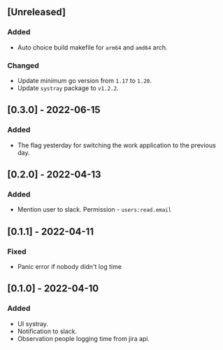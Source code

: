 ## [Unreleased]
### Added
- Auto choice build makefile for `arm64` and `amd64` arch.  
### Changed
- Update minimum go version from `1.17` to `1.20`.
- Update `systray` package to `v1.2.2`.

## [0.3.0] - 2022-06-15
### Added
- The flag yesterday for switching the work application to the previous day.

## [0.2.0] - 2022-04-13
### Added
- Mention user to slack. Permission - `users:read.email`

## [0.1.1] - 2022-04-11
### Fixed
- Panic error if nobody didn't log time

## [0.1.0] - 2022-04-10
### Added
- UI systray.
- Notification to slack.
- Observation people logging time from jira api.
